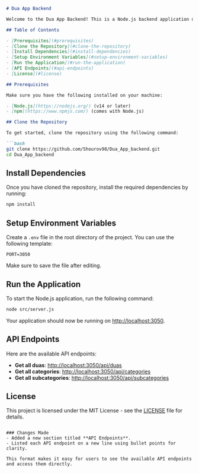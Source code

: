 
```markdown
# Dua App Backend

Welcome to the Dua App Backend! This is a Node.js backend application designed to serve the Dua App.

## Table of Contents

- [Prerequisites](#prerequisites)
- [Clone the Repository](#clone-the-repository)
- [Install Dependencies](#install-dependencies)
- [Setup Environment Variables](#setup-environment-variables)
- [Run the Application](#run-the-application)
- [API Endpoints](#api-endpoints)
- [License](#license)

## Prerequisites

Make sure you have the following installed on your machine:

- [Node.js](https://nodejs.org/) (v14 or later)
- [npm](https://www.npmjs.com/) (comes with Node.js)

## Clone the Repository

To get started, clone the repository using the following command:

```bash
git clone https://github.com/Shourov98/Dua_App_backend.git
cd Dua_App_backend
```

## Install Dependencies

Once you have cloned the repository, install the required dependencies by running:

```bash
npm install
```

## Setup Environment Variables

Create a `.env` file in the root directory of the project. You can use the following template:

```plaintext
PORT=3050
```

Make sure to save the file after editing.

## Run the Application

To start the Node.js application, run the following command:

```bash
node src/server.js
```

Your application should now be running on [http://localhost:3050](http://localhost:3050).

## API Endpoints

Here are the available API endpoints:

- **Get all duas**: [http://localhost:3050/api/duas](http://localhost:3050/api/duas)
- **Get all categories**: [http://localhost:3050/api/categories](http://localhost:3050/api/categories)
- **Get all subcategories**: [http://localhost:3050/api/subcategories](http://localhost:3050/api/subcategories)

## License

This project is licensed under the MIT License - see the [LICENSE](LICENSE) file for details.
```

### Changes Made
- Added a new section titled **API Endpoints**.
- Listed each API endpoint on a new line using bullet points for clarity.

This format makes it easy for users to see the available API endpoints and access them directly.

